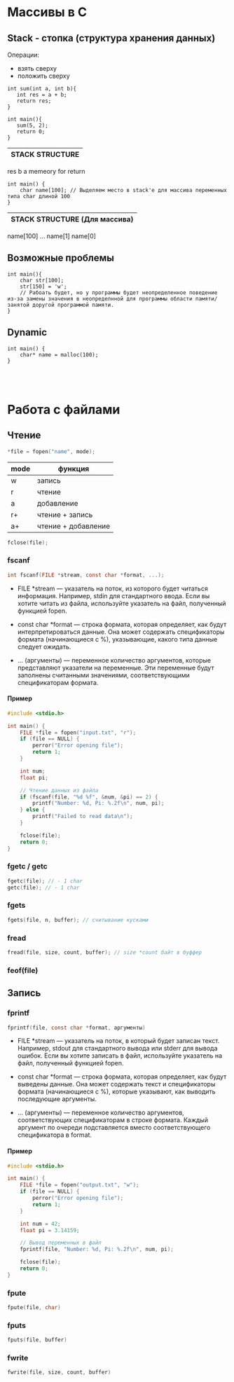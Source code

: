 # Массивы в C

## Stack - стопка (структура хранения данных)
Операции:
- взять сверху
- положить сверху

 ```
int sum(int a, int b){
    int res = a + b;
    return res;
}

int main(){
    sum(5, 2);
    return 0;
}
```

|STACK STRUCTURE|
|-|
res
b
a
memeory for return


```
int main() {
    char name[100]; // Выделяем место в stack'е для массива переменных типа char длиной 100 
}
```

|STACK STRUCTURE (Для массива)|
|-|
name[100]
...
name[1]
name[0]

## Возможные проблемы
```
int main(){
    char str[100];
    str[150] = 'w';
    // Рабоать будет, но у программы будет неопределенное поведение из-за замены значения в неопределнной для программы области памяти/занятой доругой программой памяти.
}
```


## Dynamic

```
int main() {
    char* name = malloc(100);
}
```
<br><br>


# Работа с файлами
## Чтение

```c
*file = fopen("name", mode);
```
|mode|функция
|-|-|
|w|запись
|r|чтение
|a|добавление
|r+|чтение + запись
|a+|чтение + добавление

```c
fclose(file);
```

### fscanf
```c
int fscanf(FILE *stream, const char *format, ...);
```
- FILE *stream — указатель на поток, из которого будет читаться информация. Например, stdin для стандартного ввода. Если вы хотите читать из файла, используйте указатель на файл, полученный функцией fopen.

- const char *format — строка формата, которая определяет, как будут интерпретироваться данные. Она может содержать спецификаторы формата (начинающиеся с %), указывающие, какого типа данные следует ожидать.

- ... (аргументы) — переменное количество аргументов, которые представляют указатели на переменные. Эти переменные будут заполнены считанными значениями, соответствующими спецификаторам формата.
#### Пример
```c
#include <stdio.h>

int main() {
    FILE *file = fopen("input.txt", "r");
    if (file == NULL) {
        perror("Error opening file");
        return 1;
    }

    int num;
    float pi;

    // Чтение данных из файла
    if (fscanf(file, "%d %f", &num, &pi) == 2) {
        printf("Number: %d, Pi: %.2f\n", num, pi);
    } else {
        printf("Failed to read data\n");
    }

    fclose(file);
    return 0;
}
```

### fgetc / getc
```c
fgetc(file); // - 1 char
getc(file); // - 1 char
```
### fgets
```c
fgets(file, n, buffer); // считывание кусками
```
### fread 
```c
fread(file, size, count, buffer); // size *count байт в буффер
```
### feof(file)




## Запись
### fprintf
```c
fprintf(file, const char *format, аргументы)

```
- FILE *stream — указатель на поток, в который будет записан текст. Например, stdout для стандартного вывода или stderr для вывода ошибок. Если вы хотите записать в файл, используйте указатель на файл, полученный функцией fopen.

- const char *format — строка формата, которая определяет, как будут выведены данные. Она может содержать текст и спецификаторы формата (начинающиеся с %), которые указывают, как выводить последующие аргументы.

- ... (аргументы) — переменное количество аргументов, соответствующих спецификаторам в строке формата. Каждый аргумент по очереди подставляется вместо соответствующего спецификатора в format.
#### Пример
```c
#include <stdio.h>

int main() {
    FILE *file = fopen("output.txt", "w");
    if (file == NULL) {
        perror("Error opening file");
        return 1;
    }

    int num = 42;
    float pi = 3.14159;

    // Вывод переменных в файл
    fprintf(file, "Number: %d, Pi: %.2f\n", num, pi);

    fclose(file);
    return 0;
}
```
### fpute
```c
fpute(file, char)
```
### fputs
```c
fputs(file, buffer)
```
### fwrite
```c
fwrite(file, size, count, buffer)
```
